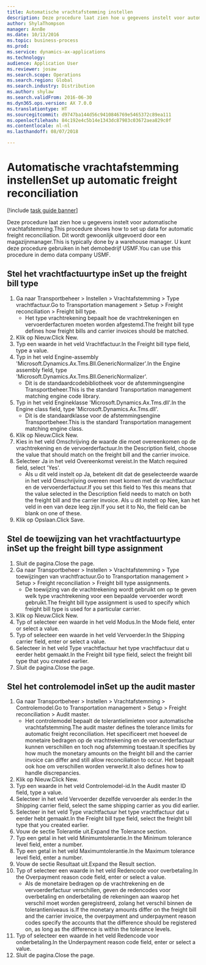 ```yaml
--- 
title: Automatische vrachtafstemming instellen
description: Deze procedure laat zien hoe u gegevens instelt voor automatische vrachtafstemming.
author: ShylaThompson
manager: AnnBe
ms.date: 10/13/2016
ms.topic: business-process
ms.prod: 
ms.service: dynamics-ax-applications
ms.technology: 
audience: Application User
ms.reviewer: josaw
ms.search.scope: Operations
ms.search.region: Global
ms.search.industry: Distribution
ms.author: shylaw
ms.search.validFrom: 2016-06-30
ms.dyn365.ops.version: AX 7.0.0
ms.translationtype: HT
ms.sourcegitcommit: d9747ba144d56c9410846769e5465372c89ea111
ms.openlocfilehash: 84c192e4c5b14e1343dc87983c03672aea829c0f
ms.contentlocale: nl-nl
ms.lasthandoff: 08/07/2018

---
```

# <a name="set-up-automatic-freight-reconciliation"></a><span data-ttu-id="17c00-103">Automatische vrachtafstemming instellen</span><span class="sxs-lookup"><span data-stu-id="17c00-103">Set up automatic freight reconciliation</span></span>

[!include [task guide banner](../../includes/task-guide-banner.md)]

<span data-ttu-id="17c00-104">Deze procedure laat zien hoe u gegevens instelt voor automatische vrachtafstemming.</span><span class="sxs-lookup"><span data-stu-id="17c00-104">This procedure shows how to set up data for automatic freight reconciliation.</span></span> <span data-ttu-id="17c00-105">Dit wordt gewoonlijk uitgevoerd door een magazijnmanager.</span><span class="sxs-lookup"><span data-stu-id="17c00-105">This is typically done by a warehouse manager.</span></span> <span data-ttu-id="17c00-106">U kunt deze procedure gebruiken in het demobedrijf USMF.</span><span class="sxs-lookup"><span data-stu-id="17c00-106">You can use this procedure in demo data company USMF.</span></span>


## <a name="set-up-the-freight-bill-type"></a><span data-ttu-id="17c00-107">Stel het vrachtfactuurtype in</span><span class="sxs-lookup"><span data-stu-id="17c00-107">Set up the freight bill type</span></span>
1. <span data-ttu-id="17c00-108">Ga naar Transportbeheer > Instellen > Vrachtafstemming > Type vrachtfactuur.</span><span class="sxs-lookup"><span data-stu-id="17c00-108">Go to Transportation management > Setup > Freight reconciliation > Freight bill type.</span></span>
    * <span data-ttu-id="17c00-109">Het type vrachtrekening bepaalt hoe de vrachtrekeningen en vervoerderfacturen moeten worden afgestemd.</span><span class="sxs-lookup"><span data-stu-id="17c00-109">The freight bill type defines how freight bills and carrier invoices  should be matched.</span></span>  
2. <span data-ttu-id="17c00-110">Klik op Nieuw.</span><span class="sxs-lookup"><span data-stu-id="17c00-110">Click New.</span></span>
3. <span data-ttu-id="17c00-111">Typ een waarde in het veld Vrachtfactuur.</span><span class="sxs-lookup"><span data-stu-id="17c00-111">In the Freight bill type field, type a value.</span></span>
4. <span data-ttu-id="17c00-112">Typ in het veld Engine-assembly 'Microsoft.Dynamics.Ax.Tms.Bll.GenericNormalizer'.</span><span class="sxs-lookup"><span data-stu-id="17c00-112">In the Engine assembly field, type 'Microsoft.Dynamics.Ax.Tms.Bll.GenericNormalizer'.</span></span>
    * <span data-ttu-id="17c00-113">Dit is de standaardcodebibliotheek voor de afstemmingsengine Transportbeheer.</span><span class="sxs-lookup"><span data-stu-id="17c00-113">This is the standard Transportation management matching engine code library.</span></span>  
5. <span data-ttu-id="17c00-114">Typ in het veld Engineklasse 'Microsoft.Dynamics.Ax.Tms.dll'.</span><span class="sxs-lookup"><span data-stu-id="17c00-114">In the Engine class field, type 'Microsoft.Dynamics.Ax.Tms.dll'.</span></span>
    * <span data-ttu-id="17c00-115">Dit is de standaardklasse voor de afstemmingsengine Transportbeheer.</span><span class="sxs-lookup"><span data-stu-id="17c00-115">This is the standard Transportation management matching engine class.</span></span>  
6. <span data-ttu-id="17c00-116">Klik op Nieuw.</span><span class="sxs-lookup"><span data-stu-id="17c00-116">Click New.</span></span>
7. <span data-ttu-id="17c00-117">Kies in het veld Omschrijving de waarde die moet overeenkomen op de vrachtrekening en de vervoerderfactuur.</span><span class="sxs-lookup"><span data-stu-id="17c00-117">In the Description field, choose the value that should match on the freight bill and the carrier invoice.</span></span>  
8. <span data-ttu-id="17c00-118">Selecteer Ja in het veld Overeenkomst vereist.</span><span class="sxs-lookup"><span data-stu-id="17c00-118">In the Match required field, select 'Yes'.</span></span>
    * <span data-ttu-id="17c00-119">Als u dit veld instelt op Ja, betekent dit dat de geselecteerde waarde in het veld Omschrijving overeen moet komen met de vrachtfactuur en de vervoerderfactuur.</span><span class="sxs-lookup"><span data-stu-id="17c00-119">If you set this field to Yes this means that the value selected in the Description field needs to match on both the freight bill and the carrier invoice.</span></span> <span data-ttu-id="17c00-120">Als u dit instelt op Nee, kan het veld in een van deze leeg zijn.</span><span class="sxs-lookup"><span data-stu-id="17c00-120">If you set it to No, the field can be blank on one of these.</span></span>  
9. <span data-ttu-id="17c00-121">Klik op Opslaan.</span><span class="sxs-lookup"><span data-stu-id="17c00-121">Click Save.</span></span>

## <a name="set-up-the-freight-bill-type-assignment"></a><span data-ttu-id="17c00-122">Stel de toewijzing van het vrachtfactuurtype in</span><span class="sxs-lookup"><span data-stu-id="17c00-122">Set up the freight bill type assignment</span></span>
1. <span data-ttu-id="17c00-123">Sluit de pagina.</span><span class="sxs-lookup"><span data-stu-id="17c00-123">Close the page.</span></span>
2. <span data-ttu-id="17c00-124">Ga naar Transportbeheer > Instellen > Vrachtafstemming > Type toewijzingen van vrachtfractuur.</span><span class="sxs-lookup"><span data-stu-id="17c00-124">Go to Transportation management > Setup > Freight reconciliation > Freight bill type assignments.</span></span>
    * <span data-ttu-id="17c00-125">De toewijzing van de vrachtrekening wordt gebruikt om op te geven welk type vrachtrekening voor een bepaalde vervoerder wordt gebruikt.</span><span class="sxs-lookup"><span data-stu-id="17c00-125">The freight bill type assignment is used to specify which freight bill type is used for a particular carrier.</span></span>   
3. <span data-ttu-id="17c00-126">Klik op Nieuw.</span><span class="sxs-lookup"><span data-stu-id="17c00-126">Click New.</span></span>
4. <span data-ttu-id="17c00-127">Typ of selecteer een waarde in het veld Modus.</span><span class="sxs-lookup"><span data-stu-id="17c00-127">In the Mode field, enter or select a value.</span></span>
5. <span data-ttu-id="17c00-128">Typ of selecteer een waarde in het veld Vervoerder.</span><span class="sxs-lookup"><span data-stu-id="17c00-128">In the Shipping carrier field, enter or select a value.</span></span>
6. <span data-ttu-id="17c00-129">Selecteer in het veld Type vrachtfactuur het type vrachtfactuur dat u eerder hebt gemaakt.</span><span class="sxs-lookup"><span data-stu-id="17c00-129">In the Freight bill type field, select the freight bill type that you created earlier.</span></span>
7. <span data-ttu-id="17c00-130">Sluit de pagina.</span><span class="sxs-lookup"><span data-stu-id="17c00-130">Close the page.</span></span>

## <a name="set-up-the-audit-master"></a><span data-ttu-id="17c00-131">Stel het controlemodel in</span><span class="sxs-lookup"><span data-stu-id="17c00-131">Set up the audit master</span></span>
1. <span data-ttu-id="17c00-132">Ga naar Transportbeheer > Instellen > Vrachtafstemming > Controlemodel.</span><span class="sxs-lookup"><span data-stu-id="17c00-132">Go to Transportation management > Setup > Freight reconciliation > Audit master.</span></span>
    * <span data-ttu-id="17c00-133">Het controlemodel bepaalt de tolerantielimieten voor automatische vrachtafstemming.</span><span class="sxs-lookup"><span data-stu-id="17c00-133">The audit master defines the tolerance limits for automatic freight reconciliation.</span></span> <span data-ttu-id="17c00-134">Het specificeert met hoeveel de monetaire bedragen op de vrachtrekening en de vervoerderfactuur kunnen verschillen en toch nog afstemming toestaan.</span><span class="sxs-lookup"><span data-stu-id="17c00-134">It specifies by how much the monetary amounts on the freight bill and the carrier invoice can differ and still allow reconciliation to occur.</span></span> <span data-ttu-id="17c00-135">Het bepaalt ook hoe om verschillen worden verwerkt.</span><span class="sxs-lookup"><span data-stu-id="17c00-135">It also defines how to handle discrepancies.</span></span>  
2. <span data-ttu-id="17c00-136">Klik op Nieuw.</span><span class="sxs-lookup"><span data-stu-id="17c00-136">Click New.</span></span>
3. <span data-ttu-id="17c00-137">Typ een waarde in het veld Controlemodel-id.</span><span class="sxs-lookup"><span data-stu-id="17c00-137">In the Audit master ID field, type a value.</span></span>
4. <span data-ttu-id="17c00-138">Selecteer in het veld Vervoerder dezelfde vervoerder als eerder.</span><span class="sxs-lookup"><span data-stu-id="17c00-138">In the Shipping carrier  field, select the same shipping carrier as you did earlier.</span></span>
5. <span data-ttu-id="17c00-139">Selecteer in het veld Type vrachtfactuur het type vrachtfactuur dat u eerder hebt gemaakt.</span><span class="sxs-lookup"><span data-stu-id="17c00-139">In the Freight bill type field, select the freight bill type that you created earlier.</span></span>
6. <span data-ttu-id="17c00-140">Vouw de sectie Tolerantie uit.</span><span class="sxs-lookup"><span data-stu-id="17c00-140">Expand the Tolerance section.</span></span>
7. <span data-ttu-id="17c00-141">Typ een getal in het veld Minimumtolerantie.</span><span class="sxs-lookup"><span data-stu-id="17c00-141">In the Minimum tolerance level field, enter a number.</span></span>
8. <span data-ttu-id="17c00-142">Typ een getal in het veld Maximumtolerantie.</span><span class="sxs-lookup"><span data-stu-id="17c00-142">In the Maximum tolerance level field, enter a number.</span></span>
9. <span data-ttu-id="17c00-143">Vouw de sectie Resultaat uit.</span><span class="sxs-lookup"><span data-stu-id="17c00-143">Expand the Result section.</span></span>
10. <span data-ttu-id="17c00-144">Typ of selecteer een waarde in het veld Redencode voor overbetaling.</span><span class="sxs-lookup"><span data-stu-id="17c00-144">In the Overpayment reason code field, enter or select a value.</span></span>
    * <span data-ttu-id="17c00-145">Als de monetaire bedragen op de vrachtrekening en de vervoerderfactuur verschillen, geven de redencodes voor overbetaling en onderbetaling de rekeningen aan waarop het verschil moet worden geregistreerd, zolang het verschil binnen de tolerantieniveaus is.</span><span class="sxs-lookup"><span data-stu-id="17c00-145">If the monetary amounts differ on the freight bill and the carrier invoice, the overpayment and underpayment reason codes specify the accounts that the difference should be registered on, as long as the difference is within the tolerance levels.</span></span>  
11. <span data-ttu-id="17c00-146">Typ of selecteer een waarde in het veld Redencode voor onderbetaling.</span><span class="sxs-lookup"><span data-stu-id="17c00-146">In the Underpayment reason code field, enter or select a value.</span></span>
12. <span data-ttu-id="17c00-147">Sluit de pagina.</span><span class="sxs-lookup"><span data-stu-id="17c00-147">Close the page.</span></span>


